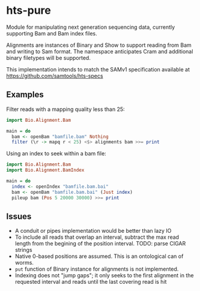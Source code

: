 # hts-pure
Module for manipulating next generation sequencing data, currently supporting
Bam and Bam index files.

Alignments are instances of Binary and Show to support reading from Bam and
writing to Sam format. The namespace anticipates Cram and additional binary
filetypes will be supported.

This implementation intends to match the SAMv1 specification available at
https://github.com/samtools/hts-specs

## Examples
Filter reads with a mapping quality less than 25:

```haskell
import Bio.Alignment.Bam

main = do
  bam <- openBam "bamfile.bam" Nothing
  filter (\r -> mapq r < 25) <$> alignments bam >>= print
```

Using an index to seek within a bam file:

```haskell
import Bio.Alignment.Bam
import Bio.Alignment.BamIndex

main = do
  index <- openIndex "bamfile.bam.bai"
  bam <- openBam "bamfile.bam.bai" (Just index)
  pileup bam (Pos 5 20000 30000) >>= print
```

## Issues
  * A conduit or pipes implementation would be better than lazy IO
  * To include all reads that overlap an interval, subtract the max read length
    from the begining of the position interval. TODO: parse CIGAR strings 
  * Native 0-based positions are assumed. This is an ontological can of worms.
  * `put` function of Binary instance for alignments is not implemented.
  * Indexing does not "jump gaps"; it only seeks to the first alignment in the
    requested interval and reads until the last covering read is hit
